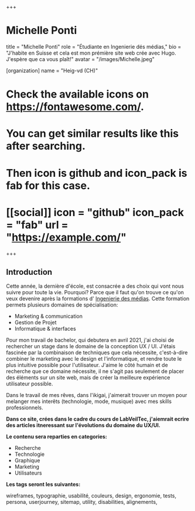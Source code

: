 +++
# Michelle Ponti
title = "Michelle Ponti"
role = "Étudiante en Ingenierie dés médias,"
bio = "J'habite en Suisse et cela est mon prémière site web crée avec Hugo. J'espère que ca vous plaît!"
avatar = "/images/Michelle.jpeg"

[organization]
  name = "Heig-vd (CH)"

# Check the available icons on https://fontawesome.com/.
# You can get similar results like this <i class="fab fa-github"></i> after searching.
# Then icon is github and icon_pack is fab for this case.

# [[social]] icon = "github" icon_pack = "fab" url = "https://example.com/"


+++

## Introduction

Cette année, la dernière d'école, est consacrée a des choix qui vont nous suivre pour toute la vie. Pourquoi? Parce que il faut qu'on trouve ce qu'on veux devenire après la formations d' [Ingenierie des médias](https://im.heig-vd.ch). Cette formation permets plusieurs domaines de spécialisation:

- Marketing & communication
- Gestion de Projet
- Informatique & interfaces

Pour mon travail de bachelor, qui debutera en avril 2021, j'ai choisi de rechercher un stage dans le domaine de la conception UX / UI. J'étais fascinée par la combinaison de techniques que cela nécessite, c'est-à-dire combiner le marketing avec le design et l'informatique, et rendre toute le plus intuitive possible pour l'utilisateur. J'aime le côté humain et de recherche que ce domaine nécessite, il ne s'agit pas seulement de placer des éléments sur un site web, mais de créer la meilleure expérience utilisateur possible.

Dans le travail de mes rêves, dans l'ikigai, j'aimerait trouver un moyen pour melanger mes interêts (technologie, mode, musique) avec mes skills professionnels.

**Dans ce site, crées dans le cadre du cours de LabVeilTec, j'aiemrait ecrire des articles itneressant sur l'évolutions du domaine du UX/UI.**

**Le contenu sera reparties en categories:**
- Recherche
- Technologie
- Graphique
- Marketing
- Utilisateurs

**Les tags seront les suivantes:**

wireframes, typographie, usabilité, couleurs, design, ergonomie, tests, persona, userjourney, sitemap, utility, disabilities, alignements,




